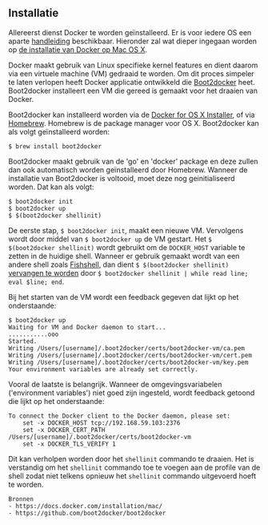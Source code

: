 ## Installatie
Allereerst dienst Docker te worden geïnstalleerd. Er is voor iedere OS een aparte [handleiding](https://docs.docker.com/installation/#installation) beschikbaar. Hieronder zal wat dieper ingegaan worden op [de installatie van Docker op Mac OS X](https://docs.docker.com/installation/mac/).

Docker maakt gebruik van Linux specifieke kernel features en dient daarom via een virtuele machine (VM) gedraaid te worden. Om dit proces simpeler te laten verlopen heeft Docker applicatie ontwikkeld die [Boot2docker](https://github.com/boot2docker/boot2docker) heet. Boot2docker installeert een VM die gereed is gemaakt voor het draaien van Docker.

Boot2docker kan installeerd worden via de [Docker for OS X Installer](https://github.com/boot2docker/osx-installer/releases/latest), of via [Homebrew](http://brew.sh/). Homebrew is de package manager voor OS X. Boot2docker kan als volgt geïnstalleerd worden:

```
$ brew install boot2docker
```

Boot2docker maakt gebruik van de 'go' en 'docker' package en deze zullen dan ook automatisch worden geïnstalleerd door Homebrew. Wanneer de installatie van Boot2docker is voltooid, moet deze nog geinitialiseerd worden. Dat kan als volgt:

```
$ boot2docker init
$ boot2docker up
$ $(boot2docker shellinit)
```

De eerste stap, `$ boot2docker init`, maakt een nieuwe VM. Vervolgens wordt door middel van `$ boot2docker up` de VM gestart. Het `$ $(boot2docker shellinit)` wordt gebruikt om de `DOCKER_HOST` variable te zetten in de huidige shell. Wanneer er gebruik gemaakt wordt van een andere shell zoals [Fishshell](http://fishshell.com/), dan dient `$ $(boot2docker shellinit)` [vervangen te worden](http://stackoverflow.com/a/27529061/1453912) door `$ boot2docker shellinit | while read line; eval $line; end`.

Bij het starten van de VM wordt een feedback gegeven dat lijkt op het onderstaande:

```
$ boot2docker up
Waiting for VM and Docker daemon to start...
...........ooo
Started.
Writing /Users/[username]/.boot2docker/certs/boot2docker-vm/ca.pem
Writing /Users/[username]/.boot2docker/certs/boot2docker-vm/cert.pem
Writing /Users/[username]/.boot2docker/certs/boot2docker-vm/key.pem
Your environment variables are already set correctly.
```

Vooral de laatste is belangrijk. Wanneer de omgevingsvariabelen ('environment variables') niet goed zijn ingesteld, wordt feedback getoond die lijkt op het onderstaande:

```
To connect the Docker client to the Docker daemon, please set:
    set -x DOCKER_HOST tcp://192.168.59.103:2376
    set -x DOCKER_CERT_PATH /Users/[username]/.boot2docker/certs/boot2docker-vm
    set -x DOCKER_TLS_VERIFY 1
```

Dit kan verholpen worden door het `shellinit` commando te draaien. Het is verstandig om het `shellinit` commando toe te voegen aan de profile van de shell zodat niet telkens opnieuw het `shellinit` commando uitgevoerd hoeft te worden.

```
Bronnen
- https://docs.docker.com/installation/mac/
- https://github.com/boot2docker/boot2docker
```
